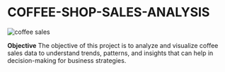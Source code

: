 # COFFEE-SHOP-SALES-ANALYSIS
![coffee sales](https://github.com/meghakiran25/COFFEE-SHOP-SALES-ANALYSIS/assets/171676076/b5d991b9-5def-44d1-bbb6-9b2570298496)


**Objective**
The objective of this project is to analyze and visualize coffee sales data to understand trends, patterns, and insights that can help in decision-making for business strategies.
